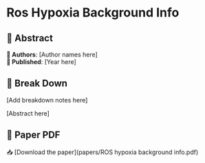 # Ros Hypoxia Background Info



## 🧬 Abstract



**👤 Authors**: [Author names here]  
**📅 Published**: [Year here]


## 🧠 Break Down

[Add breakdown notes here]

[Abstract here]



## 📄 Paper PDF

📥 [Download the paper](papers/ROS hypoxia background info.pdf)